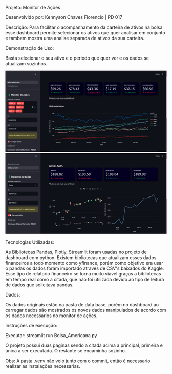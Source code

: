 Projeto:
Monitor de Ações

Desenvolvido por:
Kennyson Chaves Florencio | PD 017

Descrição:
Para facilitar o acompanhamento da carteira de ativos na bolsa esse dashboard permite selecionar os ativos que quer analisar em conjunto e tambem mostra uma analise separada de ativos da sua carteira.

Demonstração de Uso:

Basta selecionar o seu ativo e o periodo que quer ver e os dados se atualizam sozinhos.

![bolsa americana](imgs/image.png)
![minha carteira](imgs/image2.png)

Tecnologias Utilizadas:

As Bibliotecas Pandas, Plotly, Streamlit foram usadas no projeto de dashboard com python. Existem bibliotecas que atualizam esses dados financeiros a todo momento como yfinance, porém como objetivo era usar o pandas os dados foram importado atraves de CSV's baixados do Kaggle. Esse tipo de relátorio financeiro se torna muito viavel graças a bibliotecas em tempo real como a citada, que não foi utilizada devido ao tipo de leitura de dados que solicitava pandas.

Dados:

Os dados originais estão na pasta de data base, porém no dashboard ao carregar dados são mostrados os novos dados manipulados de acordo com os dados necessarios no monitor de ações.

Instruções de execução:

Executar: streamlit run Bolsa_Americana.py

O projeto possui duas paginas sendo a citada acima a principal, primeira e única a ser executada. O restante se encaminha sozinho.

Obs: A pasta .venv não veio junto com o commit, então é necessario realizar as instalações necessarias.

